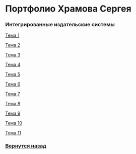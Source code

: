 # Портфолио Храмова Сергея

### Интегрированные издательские системы

<a href="https://github.com/Serega89Kh/Serega89Kh.github.io/tree/master/3kurs/izs/%D0%A2%D0%B5%D0%BC%D0%B0%201">Тема 1</a>

<a href="https://github.com/Serega89Kh/Serega89Kh.github.io/tree/master/3kurs/izs/%D0%A2%D0%B5%D0%BC%D0%B0%202">Тема 2</a>

<a href="https://github.com/Serega89Kh/Serega89Kh.github.io/tree/master/3kurs/izs/%D0%A2%D0%B5%D0%BC%D0%B0%203">Тема 3</a>

<a href="https://github.com/Serega89Kh/Serega89Kh.github.io/tree/master/3kurs/izs/%D0%A2%D0%B5%D0%BC%D0%B0%204">Тема 4</a>

<a href="https://github.com/Serega89Kh/Serega89Kh.github.io/tree/master/3kurs/izs/%D0%A2%D0%B5%D0%BC%D0%B0%205">Тема 5</a>

<a href="https://github.com/Serega89Kh/Serega89Kh.github.io/tree/master/3kurs/izs/%D0%A2%D0%B5%D0%BC%D0%B0%206">Тема 6</a>

<a href="https://github.com/Serega89Kh/Serega89Kh.github.io/tree/master/3kurs/izs/%D0%A2%D0%B5%D0%BC%D0%B0%207">Тема 7</a>

<a href="https://github.com/Serega89Kh/Serega89Kh.github.io/tree/master/3kurs/izs/%D0%A2%D0%B5%D0%BC%D0%B0%208">Тема 8</a>

<a href="https://github.com/Serega89Kh/Serega89Kh.github.io/tree/master/3kurs/izs/%D0%A2%D0%B5%D0%BC%D0%B0%209">Тема 9</a>

<a href="https://github.com/Serega89Kh/Serega89Kh.github.io/tree/master/3kurs/izs/%D0%A2%D0%B5%D0%BC%D0%B0%2010">Тема 10</a>

<a href="https://github.com/Serega89Kh/Serega89Kh.github.io/tree/master/3kurs/izs/%D0%A2%D0%B5%D0%BC%D0%B0%2011">Тема 11</a>

### <a href="https://serega89kh.github.io">Вернутся назад</a>
